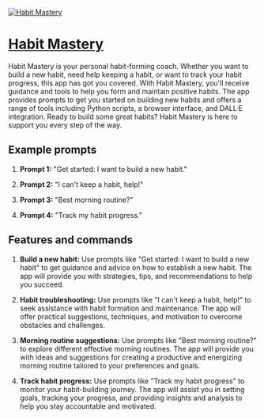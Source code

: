 [![Habit Mastery](https://files.oaiusercontent.com/file-UPlpxzmigLAMbb7mob4sjmYS?se=2123-10-16T12%3A19%3A53Z&sp=r&sv=2021-08-06&sr=b&rscc=max-age%3D31536000%2C%20immutable&rscd=attachment%3B%20filename%3D5e9ba7db-5923-47c9-9453-75b244628e24.png&sig=TNCY5zmX4A9tuELF%2BoybYJ79%2B9fIOHSmNEXAsmn56HA%3D)](https://chat.openai.com/g/g-wNgaNYouO-habit-mastery)

# [Habit Mastery](https://chat.openai.com/g/g-wNgaNYouO-habit-mastery)

Habit Mastery is your personal habit-forming coach. Whether you want to build a new habit, need help keeping a habit, or want to track your habit progress, this app has got you covered. With Habit Mastery, you'll receive guidance and tools to help you form and maintain positive habits. The app provides prompts to get you started on building new habits and offers a range of tools including Python scripts, a browser interface, and DALL·E integration. Ready to build some great habits? Habit Mastery is here to support you every step of the way.

## Example prompts

1. **Prompt 1:** "Get started: I want to build a new habit."

2. **Prompt 2:** "I can't keep a habit, help!"

3. **Prompt 3:** "Best morning routine?"

4. **Prompt 4:** "Track my habit progress."


## Features and commands

1. **Build a new habit:** Use prompts like "Get started: I want to build a new habit" to get guidance and advice on how to establish a new habit. The app will provide you with strategies, tips, and recommendations to help you succeed.

2. **Habit troubleshooting:** Use prompts like "I can't keep a habit, help!" to seek assistance with habit formation and maintenance. The app will offer practical suggestions, techniques, and motivation to overcome obstacles and challenges.

3. **Morning routine suggestions:** Use prompts like "Best morning routine?" to explore different effective morning routines. The app will provide you with ideas and suggestions for creating a productive and energizing morning routine tailored to your preferences and goals.

4. **Track habit progress:** Use prompts like "Track my habit progress" to monitor your habit-building journey. The app will assist you in setting goals, tracking your progress, and providing insights and analysis to help you stay accountable and motivated.